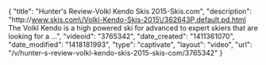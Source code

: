 {
    "title": "Hunter's Review-Volkl Kendo Skis 2015-Skis.com",
    "description": "http:\/\/www.skis.com\/Volkl-Kendo-Skis-2015\/362643P,default,pd.html The Volkl Kendo is a high powered ski for advanced to expert skiers that are looking for a ...",
    "videoid": "3765342",
    "date_created": "1411361070",
    "date_modified": "1418181993",
    "type": "captivate",
    "layout": "video",
    "url": "\/v\/hunter-s-review-volkl-kendo-skis-2015-skis-com\/3765342"
}